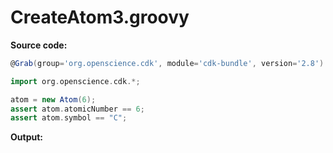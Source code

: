 # CreateAtom3.groovy
**Source code:**
```groovy
@Grab(group='org.openscience.cdk', module='cdk-bundle', version='2.8')

import org.openscience.cdk.*;

atom = new Atom(6);
assert atom.atomicNumber == 6;
assert atom.symbol == "C";
```
**Output:**
```plain
```
